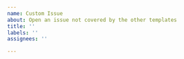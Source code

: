 ```yaml
---
name: Custom Issue
about: Open an issue not covered by the other templates
title: ''
labels: ''
assignees: ''

---
```


<!--
Please make sure to include all necessary information directly in the issue
text.
If I have to go to external resources to understand it, I'm much less likely to
process the issue.

For pull requests and bug reports, see the appropriate issue templates for more
information about how best to report them.
-->
